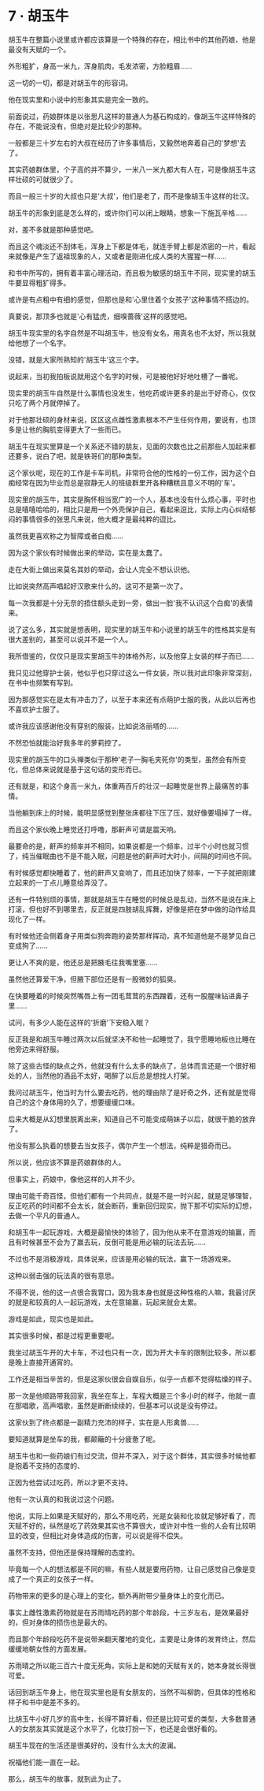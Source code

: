 <link rel="stylesheet" href="../../styles/text.css" />
<h1>7 · 胡玉牛</h1>

胡玉牛在整篇小说里或许都应该算是一个特殊的存在，相比书中的其他药娘，他是最没有天赋的一个。

外形粗犷，身高一米九，浑身肌肉，毛发浓密，方脸粗眉......

这一切的一切，都是对胡玉牛的形容词。

他在现实里和小说中的形象其实是完全一致的。

前面说过，药娘群体是以张思凡这样的普通人为基石构成的，像胡玉牛这样特殊的存在，不能说没有，但绝对是比较少的那种。

一般都是三十岁左右的大叔在经历了许多事情后，又毅然地奔着自己的'梦想'去了。

其实药娘群体里，个子高的并不算少，一米八一米九都大有人在，可是像胡玉牛这样壮硕的可就很少了。

而且一般三十岁的大叔也只是'大叔'，他们是老了，而不是像胡玉牛这样的壮汉。

胡玉牛的形象到底是怎么样的，或许你们可以闭上眼睛，想象一下施瓦辛格......

对，差不多就是那种感觉吧。

而且这个魂淡还不刮体毛，浑身上下都是体毛，就连手臂上都是浓密的一片，看起来就像是产生了返祖现象的人，又或者是刚进化成人类的大猩猩一样......

和书中所写的，拥有着丰富心理活动，而且极为敏感的胡玉牛不同，现实里的胡玉牛要显得粗犷得多。

或许是有点粗中有细的感觉，但那也是和'心里住着个女孩子'这种事情不搭边的。

真要说，那顶多也就是'心有猛虎，细嗅蔷薇'这样的感觉吧。

胡玉牛现实里的名字自然是不叫胡玉牛，他没有女名，用真名也不太好，所以我就给他想了一个名字。

没错，就是大家所熟知的'胡玉牛'这三个字。

说起来，当初我拍板说就用这个名字的时候，可是被他好好地吐槽了一番呢。

现实里的胡玉牛自然是什么事情也没发生，他吃药或许更多的是出于好奇心，仅仅只吃了两个月就停掉了。

对于他那壮硕的身材来说，区区这点雌性激素根本不产生任何作用，要说有，也顶多是让他的胸肌变得更大了一些而已。

胡玉牛在现实里算是一个关系还不错的朋友，见面的次数也比之前那些人加起来都还要多，说白了吧，就是铁哥们的那种类型。

这个家伙呢，现在的工作是卡车司机，非常符合他的性格的一份工作，因为这个白痴经常在因为毕业而总是寂静无人的班级群里开各种糟糕且意义不明的'车'。

现实里的胡玉牛，其实是胸怀相当宽广的一个人，基本也没有什么烦心事，平时也总是嘻嘻哈哈的，相比只是用一个外壳保护自己，看起来逗比，实际上内心纠结郁闷的事情很多的张思凡来说，他大概才是最纯粹的逗比。

虽然我更喜欢称之为智障或者白痴......

因为这个家伙有时候做出来的举动，实在是太蠢了。

走在大街上做出来莫名其妙的举动，会让人完全不想认识他。

比如说突然高声唱起好汉歌来什么的，这可不是第一次了。

每一次我都是十分无奈的捂住额头走到一旁，做出一脸'我不认识这个白痴'的表情来。

说了这么多，其实就是想表明，现实里的胡玉牛和小说里的胡玉牛的性格其实是有很大差别的，甚至可以说并不是一个人。

我所借鉴的，仅仅只是现实里胡玉牛的体格外形，以及他穿上女装的样子而已......

我只见过他穿护士装，他似乎也只穿过这么一件女装，所以我对此印象非常深刻，在书中也频繁有写到。

因为那感觉实在是太有冲击力了，以至于本来还有点萌护士服的我，从此以后再也不喜欢护士服了。

或许我应该感谢他没有穿别的服装，比如说洛丽塔的......

不然恐怕就能治好我多年的萝莉控了。

现实里的胡玉牛的口头禅类似于那种'老子一胸毛夹死你'的类型，虽然会有所变化，但总体来说就是基于这句话的变形而已。

还有就是，和这个身高一米九，体重两百斤的壮汉一起睡觉是世界上最痛苦的事情。

当他躺到床上的时候，能明显感觉到整张床都往下压了压，就好像要塌掉了一样。

而且这个家伙晚上睡觉还打呼噜，那鼾声可谓是震天响。

最要命的是，鼾声的频率并不相同，如果说都是一个频率，过半个小时也就习惯了，纯当催眠曲也不是不能入眠，问题是他的鼾声时大时小，间隔的时间也不同。

有时候感觉都快睡着了，他的鼾声又变响了，而且还加快了频率，一下子就把刚建立起来的一丁点儿睡意给弄没了。

还有一件特别烦的事情，那就是胡玉牛在睡觉的时候总是乱动，当然不是说在床上打滚，但也好不到哪里去，反正就是四肢胡乱挥舞，好像是把在梦中做的动作给具现化了一样。

有时候他还会侧着身子用类似狗奔跑的姿势那样挥动，真不知道他是不是梦见自己变成狗了......

更让人不爽的是，他还总是把腋毛往我嘴里塞......

虽然他还算爱干净，但腋下部位还是有一股微妙的狐臭。

在快要睡着的时候突然嘴唇上有一团毛茸茸的东西蹭着，还有一股腥味钻进鼻子里......

试问，有多少人能在这样的'折磨'下安稳入眠？

反正我是和胡玉牛睡过两次以后就坚决不和他一起睡觉了，我宁愿睡地板也比睡在他旁边来得舒服。

除了这些古怪的缺点之外，他就没有什么太多的缺点了，总体而言还是一个很好相处的人，当然他的酒品不太好，喝醉了以后总是想找人打架。

我问过胡玉牛，他当时为什么要去吃药，他的理由除了是好奇之外，还有就是觉得自己的这个身体用的久了，想要缓缓口味。

后来大概是从幻想里脱离出来，知道自己不可能变成萌妹子以后，就很干脆的放弃了。

他没有那么执着的想要去当女孩子，偶尔产生一个想法，纯粹是猎奇而已。

所以说，他应该不算是药娘群体的人。

但事实上，药娘中，像他这样的人并不少。

理由可能千奇百怪，但他们都有一个共同点，就是不是一时兴起，就是足够理智，反正吃药的时间都不会太长，就会断药，重新回归现实，抛下那不切实际的幻想，去做一个平凡的普通人。

和胡玉牛一起玩游戏，大概是最愉快的体验了，因为他从来不在意游戏的输赢，而且有时候甚至不会为了赢去玩，反倒可能是用必输的玩法去玩......

不过也不是消极游戏，具体说来，应该是用必输的玩法，赢下一场游戏来。

这种以弱击强的玩法真的很有意思。

不得不说，他的这一点很合我胃口，因为我本身也就是这种性格的人嘛，我最讨厌的就是和较真的人一起玩游戏，太在意输赢，玩起来就会太累。

游戏是如此，现实也是如此。

其实很多时候，都是过程更重要呢。

我坐过胡玉牛开的大卡车，不过也只有一次，因为开大卡车的限制比较多，所以都是晚上直接开通宵的。

工作还是相当辛苦的，但是这家伙很会自娱自乐，似乎一点都不觉得枯燥的样子。

那一次是他顺路带我回家，我坐在车上，车程大概是三个多小时的样子，他就一直在那唱歌，高声唱歌，虽然是断断续续的，但基本可以说是没有停过。

这家伙到了终点都是一副精力充沛的样子，实在是人形禽兽......

要知道就算是坐车的我，都颠簸的十分疲惫了呢。

胡玉牛也和一些药娘们有过交流，但并不深入，对于这个群体，其实很多时候他都是抱着不支持的态度的、

正因为他尝试过吃药，所以才更不支持。

他有一次认真的和我说过这个问题。

他说，实际上如果是天赋好的，那么不用吃药，光是女装和化妆就足够好看了，而天赋不好的，纵然是吃了药效果其实也不算很大，或许对中性一些的人会有比较明显的改变，但相比对身体造成的伤害，可以说是得不偿失。

虽然不支持，但他还是保持理解的态度的。

毕竟每一个人的想法都是不同的嘛，有些人就是要用药物，让自己感觉自己像是变成了一个真正的女孩子一样。

药物带来的更多的是心理上的变化，额外再附带少量身体上的变化而已。

事实上雌性激素药物就是在苏雨晴吃药的那个年龄段，十三岁左右，是效果最好的，但对身体的损伤也是最大的。

而且那个年龄段吃药不是说带来翻天覆地的变化，主要是让身体的发育终止，然后缓缓地朝女性的方面发展。

苏雨晴之所以能三百六十度无死角，实际上是和她的天赋有关的，她本身就长得很可爱。

话回到胡玉牛身上，他在现实里也是有女朋友的，当然不叫柳韵，但具体的性格和样子和书中是差不多的。

比胡玉牛小好几岁的高中生，长得不算好看，但还是比较可爱的类型，大多数普通人的女朋友其实就是这个水平了，化妆打扮一下，也还是会很好看的。

胡玉牛现在的生活还是很美好的，没有什么太大的波澜。

祝福他们能一直在一起。

那么，胡玉牛的故事，就到此为止了。
